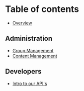 # Table of contents

* [Overview](README.md)

## Administration

* [Group Management](administration/group-management.md)
* [Content Management](administration/threat-intel-management.md)

## Developers

* [Intro to our API's](developers/api-intro.md)
